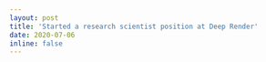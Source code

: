```yaml
---
layout: post
title: 'Started a research scientist position at Deep Render'
date: 2020-07-06
inline: false
---
```



